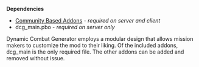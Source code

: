 **Dependencies**
- [Community Based Addons](https://forums.bistudio.com/topic/168277-cba-community-base-addons-arma-3/) - _required on server and client_    
- dcg_main.pbo - _required on server only_

Dynamic Combat Generator employs a modular design that allows mission makers to customize the mod to their liking. Of the included addons, dcg_main is the only required file. The other addons can be added and removed without issue. 
